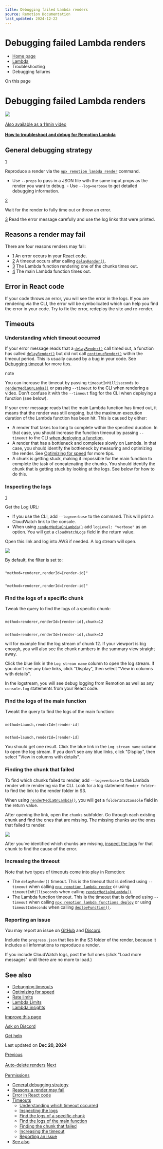 ```yaml
---
title: Debugging failed Lambda renders
source: Remotion Documentation
last_updated: 2024-12-22
---
```


# Debugging failed Lambda renders

- [Home page](/)
- [Lambda](/docs/lambda)
- Troubleshooting
- Debugging failures

On this page

# Debugging failed Lambda renders

[![](https://i.ytimg.com/vi/pwVEzTQ6VYE/hqdefault.jpg?sqp=-oaymwEbCKgBEF5IVfKriqkDDggBFQAAiEIYAXABwAEG&rs=AOn4CLDGudSHhI9u7kkShN_awBk3hbQ9mA)\
\
Also available as a 11min video\
\
**How to troubleshoot and debug for Remotion Lambda**](https://youtu.be/pwVEzTQ6VYE)

## General debugging strategy [​](\#general-debugging-strategy "Direct link to General debugging strategy")

[1](#1)

Reproduce a render via the [`npx remotion lambda render`](/docs/lambda/cli/render) command.

- Use `--props` to pass in a JSON file with the same input props as the render
you want to debug. - Use `--log=verbose` to get detailed debugging information.

[2](#2)

Wait for the render to fully time out or throw an error.

[3](#3) Read the error message carefully and use the log links that were
printed.

## Reasons a render may fail [​](\#reasons-a-render-may-fail "Direct link to Reasons a render may fail")

There are four reasons renders may fail:

- [1](#1) An error occurs in your React code.
- [2](#2) A timeout occurs after calling
[`delayRender()`](/docs/delay-render).
- [3](#3) The Lambda function rendering one of the chunks times out.
- [4](#4) The main Lambda function times out.

## Error in React code [​](\#error-in-react-code "Direct link to Error in React code")

If your code throws an error, you will see the error in the logs. If you are rendering via the CLI, the error will be symbolicated which can help you find the error in your code.
Try to fix the error, redeploy the site and re-render.

## Timeouts [​](\#timeouts "Direct link to Timeouts")

### Understanding which timeout occurred [​](\#understanding-which-timeout-occurred "Direct link to Understanding which timeout occurred")

If your error message reads that a [`delayRender()`](/docs/delay-render) call timed out, a function has called [`delayRender()`](/docs/delay-render) but did not call [`continueRender()`](/docs/delay-render) within the timeout period. This is usually caused by a bug in your code. See [Debugging timeout](/docs/timeout) for more tips.

note

You can increase the timeout by passing `timeoutInMilliseconds` to [`renderMediaOnLamba()`](/docs/lambda/rendermediaonlambda) or passing `--timeout` to the CLI when rendering a video. Don't confuse it with the `--timeout` flag for the CLI when deploying a function (see below).

If your error message reads that the main Lambda function has timed out, it
means that the render was still ongoing, but the maximum execution duration of
the Lambda function has been hit. This is caused by either:

- A render that takes too long to complete within the specified duration. In that case, you should increase the function timeout by passing `--timeout` to the CLI [when deploying a function](/docs/lambda/cli/functions).
- A render that has a bottleneck and completes slowly on Lambda. In that case, you should identify the bottleneck by measuring and optimizing the render. See [Optimizing for speed](/docs/lambda/optimizing-speed) for more tips.
- A chunk is getting stuck, making it impossible for the main function to complete the task of concatenating the chunks. You should identify the chunk that is getting stuck by looking at the logs. See below for how to do this.

### Inspecting the logs [​](\#inspecting-the-logs "Direct link to Inspecting the logs")

[1](#1)

Get the Log URL:

- If you use the CLI, add `--log=verbose` to the command. This will print a CloudWatch link to the console.
- When using [`renderMediaOnLambda()`](/docs/lambda/rendermediaonlambda) add `logLevel: "verbose"` as an option. You will get a `cloudWatchLogs` field in the return value.

Open this link and log into AWS if needed. A log stream will open.

![](/img/cloudwatch.png)

By default, the filter is set to:

```

"method=renderer,renderId=[render-id]"
```

```

"method=renderer,renderId=[render-id]"
```

### Find the logs of a specific chunk [​](\#find-the-logs-of-a-specific-chunk "Direct link to Find the logs of a specific chunk")

Tweak the query to find the logs of a specific chunk:

```

method=renderer,renderId=[render-id],chunk=12
```

```

method=renderer,renderId=[render-id],chunk=12
```

will for example find the log stream of chunk 12. If your viewport is big enough, you will also see the chunk numbers in the summary view straight away.

Click the blue link in the `Log stream name` column to open the log stream. If you don't see any blue links, click "Display", then select "View in columns with details".

In the logstream, you will see debug logging from Remotion as well as any `console.log` statements from your React code.

### Find the logs of the main function [​](\#find-the-logs-of-the-main-function "Direct link to Find the logs of the main function")

Tweakt the query to find the logs of the main function:

```

method=launch,renderId=[render-id]
```

```

method=launch,renderId=[render-id]
```

You should get one result.
Click the blue link in the `Log stream name` column to open the log stream. If you don't see any blue links, click "Display", then select "View in columns with details".

### Finding the chunk that failed [​](\#finding-the-chunk-that-failed "Direct link to Finding the chunk that failed")

To find which chunks failed to render, add `--log=verbose` to the Lambda render while rendering via the CLI. Look for a log statement `Render folder: ` to find the link to the render folder in S3.

When using [`renderMediaOnLambda()`](/docs/lambda/rendermediaonlambda), you will get a `folderInS3Console` field in the return value.

After opening the link, open the `chunks` subfolder. Go through each existing chunk and find the ones that are missing. The missing chunks are the ones that failed to render.

![](/img/chunks.png)

After you've identified which chunks are missing, [inspect the logs](#inspecting-the-logs) for that chunk to find the cause of the error.

### Increasing the timeout [​](\#increasing-the-timeout "Direct link to Increasing the timeout")

Note that two types of timeouts come into play in Remotion:

- The `delayRender()` timeout. This is the timeout that is defined using `--timeout` when calling [`npx remotion lambda render`](/docs/lambda/cli/render) or using `timeoutInMilliseconds` when calling [`renderMediaOnLambda()`](/docs/lambda/rendermediaonlambda).
- The Lambda function timeout. This is the timeout that is defined using `--timeout` when calling [`npx remotion lambda functions deploy`](/docs/lambda/cli/functions) or using `timeoutInSeconds` when calling [`deployFunction()`](/docs/lambda/deployfunction).

### Reporting an issue [​](\#reporting-an-issue "Direct link to Reporting an issue")

You may report an issue on [GitHub](https://remotion.dev/help) and [Discord](https://remotion.dev/discord).

Include the `progress.json` that lies in the S3 folder of the render, because it includes all informations to reproduce a render.

If you include CloudWatch logs, post the full ones (click "Load more messages" until there are no more to load.)

## See also [​](\#see-also "Direct link to See also")

- [Debugging timeouts](/docs/timeout)
- [Optimizing for speed](/docs/lambda/optimizing-cost)
- [Rate limits](/docs/lambda/troubleshooting/rate-limit)
- [Lambda Limits](/docs/lambda/limits)
- [Lambda insights](/docs/lambda/insights)

[Improve this page](https://github.com/remotion-dev/remotion/edit/main/packages/docs/docs/lambda/troubleshooting/debug.mdx)

[Ask on Discord](https://remotion.dev/discord)

[Get help](/docs/get-help)

Last updated on **Dec 20, 2024**

[Previous\
\
Auto-delete renders](/docs/lambda/autodelete) [Next\
\
Permissions](/docs/lambda/troubleshooting/permissions)

- [General debugging strategy](#general-debugging-strategy)
- [Reasons a render may fail](#reasons-a-render-may-fail)
- [Error in React code](#error-in-react-code)
- [Timeouts](#timeouts)
  - [Understanding which timeout occurred](#understanding-which-timeout-occurred)
  - [Inspecting the logs](#inspecting-the-logs)
  - [Find the logs of a specific chunk](#find-the-logs-of-a-specific-chunk)
  - [Find the logs of the main function](#find-the-logs-of-the-main-function)
  - [Finding the chunk that failed](#finding-the-chunk-that-failed)
  - [Increasing the timeout](#increasing-the-timeout)
  - [Reporting an issue](#reporting-an-issue)
- [See also](#see-also)
